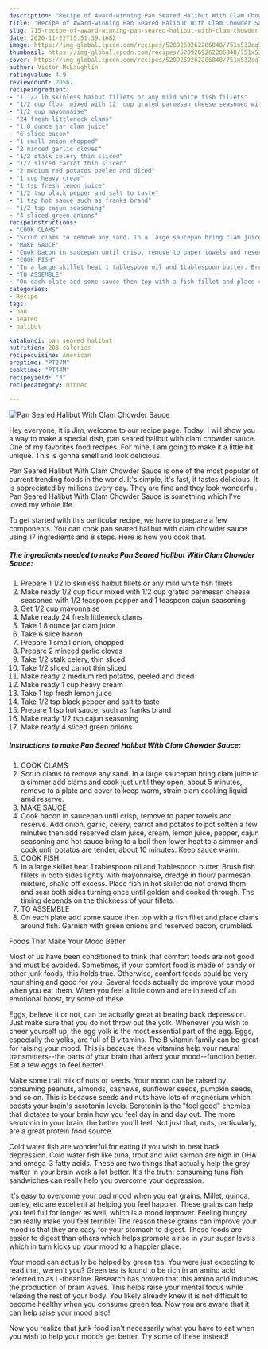 ```yaml
---
description: "Recipe of Award-winning Pan Seared Halibut With Clam Chowder Sauce"
title: "Recipe of Award-winning Pan Seared Halibut With Clam Chowder Sauce"
slug: 715-recipe-of-award-winning-pan-seared-halibut-with-clam-chowder-sauce
date: 2020-11-22T15:51:39.168Z
image: https://img-global.cpcdn.com/recipes/5289269262286848/751x532cq70/pan-seared-halibut-with-clam-chowder-sauce-recipe-main-photo.jpg
thumbnail: https://img-global.cpcdn.com/recipes/5289269262286848/751x532cq70/pan-seared-halibut-with-clam-chowder-sauce-recipe-main-photo.jpg
cover: https://img-global.cpcdn.com/recipes/5289269262286848/751x532cq70/pan-seared-halibut-with-clam-chowder-sauce-recipe-main-photo.jpg
author: Victor McLaughlin
ratingvalue: 4.9
reviewcount: 20567
recipeingredient:
- "1 1/2 lb skinless haibut fillets or any mild white fish fillets"
- "1/2 cup flour mixed with 12  cup grated parmesan cheese seasoned with 12 teaspoon pepper and 1 teaspoon cajun seasoning"
- "1/2 cup mayonnaise"
- "24 fresh littleneck clams"
- "1 8 ounce jar clam juice"
- "6 slice bacon"
- "1 small onion chopped"
- "2 minced garlic cloves"
- "1/2 stalk celery thin sliced"
- "1/2 sliced carrot thin sliced"
- "2 medium red potatos peeled and diced"
- "1 cup heavy cream"
- "1 tsp fresh lemon juice"
- "1/2 tsp black pepper and salt to taste"
- "1 tsp hot sauce such as franks brand"
- "1/2 tsp cajun seasoning"
- "4 sliced green onions"
recipeinstructions:
- "COOK CLAMS"
- "Scrub clams to remove any sand. In a large saucepan bring clam juice to a simmer add clams and cook just until they open, about 5 minutes, remove to a plate and cover to keep warm, strain clam cooking liquid amd reserve."
- "MAKE SAUCE"
- "Cook bacon in saucepan until crisp, remove to paper towels and reserve. Add onion, garlic, celery, carrot and potatos to pot soften a few minutes then add reserved clam juice, cream, lemon juice, pepper, cajun seasoning and hot sauce bring to a boil then lower heat to a simmer and cook until potatos are tender, about 10 minutes. Keep sauce warm."
- "COOK FISH"
- "In a large skillet heat 1 tablespoon oil and 1tablespoon butter. Brush fish fillets in both sides lightly with mayonnaise,  dredge in flour/ parmesan mixture, shake off excess. Place fish in hot skillet do not crowd them and sear both sides turning once until golden and cooked through. The timing depends on the thickness of your fillets."
- "TO ASSEMBLE"
- "On each plate add some sauce then top with a fish fillet and place clams around fish. Garnish with green onions and reserved bacon, crumbled."
categories:
- Recipe
tags:
- pan
- seared
- halibut

katakunci: pan seared halibut 
nutrition: 208 calories
recipecuisine: American
preptime: "PT27M"
cooktime: "PT44M"
recipeyield: "3"
recipecategory: Dinner

---
```



![Pan Seared Halibut With Clam Chowder Sauce](https://img-global.cpcdn.com/recipes/5289269262286848/751x532cq70/pan-seared-halibut-with-clam-chowder-sauce-recipe-main-photo.jpg)

Hey everyone, it is Jim, welcome to our recipe page. Today, I will show you a way to make a special dish, pan seared halibut with clam chowder sauce. One of my favorites food recipes. For mine, I am going to make it a little bit unique. This is gonna smell and look delicious.

Pan Seared Halibut With Clam Chowder Sauce is one of the most popular of current trending foods in the world. It's simple, it's fast, it tastes delicious. It is appreciated by millions every day. They are fine and they look wonderful. Pan Seared Halibut With Clam Chowder Sauce is something which I've loved my whole life.




To get started with this particular recipe, we have to prepare a few components. You can cook pan seared halibut with clam chowder sauce using 17 ingredients and 8 steps. Here is how you cook that.

<!--inarticleads1-->

##### The ingredients needed to make Pan Seared Halibut With Clam Chowder Sauce:

1. Prepare 1 1/2 lb skinless haibut fillets or any mild white fish fillets
1. Make ready 1/2 cup flour mixed with 1/2  cup grated parmesan cheese seasoned with 1/2 teaspoon pepper and 1 teaspoon cajun seasoning
1. Get 1/2 cup mayonnaise
1. Make ready 24 fresh littleneck clams
1. Take 1 8 ounce jar clam juice
1. Take 6 slice bacon
1. Prepare 1 small onion, chopped
1. Prepare 2 minced garlic cloves
1. Take 1/2 stalk celery, thin sliced
1. Take 1/2 sliced carrot thin sliced
1. Make ready 2 medium red potatos, peeled and diced
1. Make ready 1 cup heavy cream
1. Take 1 tsp fresh lemon juice
1. Take 1/2 tsp black pepper and salt to taste
1. Prepare 1 tsp hot sauce, such as franks brand
1. Make ready 1/2 tsp cajun seasoning
1. Make ready 4 sliced green onions




<!--inarticleads2-->

##### Instructions to make Pan Seared Halibut With Clam Chowder Sauce:

1. COOK CLAMS
1. Scrub clams to remove any sand. In a large saucepan bring clam juice to a simmer add clams and cook just until they open, about 5 minutes, remove to a plate and cover to keep warm, strain clam cooking liquid amd reserve.
1. MAKE SAUCE
1. Cook bacon in saucepan until crisp, remove to paper towels and reserve. Add onion, garlic, celery, carrot and potatos to pot soften a few minutes then add reserved clam juice, cream, lemon juice, pepper, cajun seasoning and hot sauce bring to a boil then lower heat to a simmer and cook until potatos are tender, about 10 minutes. Keep sauce warm.
1. COOK FISH
1. In a large skillet heat 1 tablespoon oil and 1tablespoon butter. Brush fish fillets in both sides lightly with mayonnaise,  dredge in flour/ parmesan mixture, shake off excess. Place fish in hot skillet do not crowd them and sear both sides turning once until golden and cooked through. The timing depends on the thickness of your fillets.
1. TO ASSEMBLE
1. On each plate add some sauce then top with a fish fillet and place clams around fish. Garnish with green onions and reserved bacon, crumbled.




Foods That Make Your Mood Better


Most of us have been conditioned to think that comfort foods are not good and must be avoided. Sometimes, if your comfort food is made of candy or other junk foods, this holds true. Otherwise, comfort foods could be very nourishing and good for you. Several foods actually do improve your mood when you eat them. When you feel a little down and are in need of an emotional boost, try some of these.

Eggs, believe it or not, can be actually great at beating back depression. Just make sure that you do not throw out the yolk. Whenever you wish to cheer yourself up, the egg yolk is the most essential part of the egg. Eggs, especially the yolks, are full of B vitamins. The B vitamin family can be great for raising your mood. This is because these vitamins help your neural transmitters--the parts of your brain that affect your mood--function better. Eat a few eggs to feel better!

Make some trail mix of nuts or seeds. Your mood can be raised by consuming peanuts, almonds, cashews, sunflower seeds, pumpkin seeds, and so on. This is because seeds and nuts have lots of magnesium which boosts your brain's serotonin levels. Serotonin is the "feel good" chemical that dictates to your brain how you feel day in and day out. The more serotonin in your brain, the better you'll feel. Not just that, nuts, particularly, are a great protein food source.

Cold water fish are wonderful for eating if you wish to beat back depression. Cold water fish like tuna, trout and wild salmon are high in DHA and omega-3 fatty acids. These are two things that actually help the grey matter in your brain work a lot better. It's the truth: consuming tuna fish sandwiches can really help you overcome your depression. 

It's easy to overcome your bad mood when you eat grains. Millet, quinoa, barley, etc are excellent at helping you feel happier. These grains can help you feel full for longer as well, which is a mood improver. Feeling hungry can really make you feel terrible! The reason these grains can improve your mood is that they are easy for your stomach to digest. These foods are easier to digest than others which helps promote a rise in your sugar levels which in turn kicks up your mood to a happier place.

Your mood can actually be helped by green tea. You were just expecting to read that, weren't you? Green tea is found to be rich in an amino acid referred to as L-theanine. Research has proven that this amino acid induces the production of brain waves. This helps raise your mental focus while relaxing the rest of your body. You likely already knew it is not difficult to become healthy when you consume green tea. Now you are aware that it can help raise your mood also!

Now you realize that junk food isn't necessarily what you have to eat when you wish to help your moods get better. Try some of these instead!

